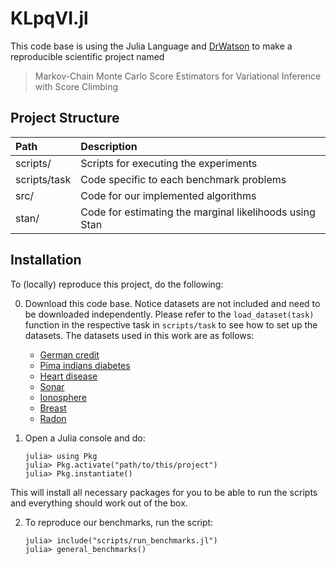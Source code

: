 
# KLpqVI.jl

This code base is using the Julia Language and [DrWatson](https://juliadynamics.github.io/DrWatson.jl/stable/)
to make a reproducible scientific project named
>  Markov-Chain Monte Carlo Score Estimators for Variational Inference with Score Climbing

## Project Structure
| Path  | Description  |
|:--|:--|
| scripts/ | Scripts for executing the experiments  |
| scripts/task | Code specific to each benchmark problems  |
| src/ | Code for our implemented algorithms |
| stan/ | Code for estimating the marginal likelihoods using Stan |


## Installation
To (locally) reproduce this project, do the following:

0. Download this code base. Notice datasets are not included and need to be downloaded independently.
Please refer to the `load_dataset(task)` function in the respective task in `scripts/task` to see how to set up the datasets.
The datasets used in this work are as follows: 
   * [German credit](https://archive.ics.uci.edu/ml/datasets/statlog+(german+credit+data))
   * [Pima indians diabetes](https://www.kaggle.com/uciml/pima-indians-diabetes-database)
   * [Heart disease](https://archive.ics.uci.edu/ml/datasets/heart+disease)
   * [Sonar](https://archive.ics.uci.edu/ml/datasets/Connectionist+Bench+(Sonar,+Mines+vs.+Rocks))
   * [Ionosphere](https://archive.ics.uci.edu/ml/datasets/ionosphere)
   * [Breast](https://archive.ics.uci.edu/ml/datasets/breast+cancer+wisconsin+%28original%29)
   * [Radon](https://github.com/stan-dev/example-models/blob/master/ARM/Ch.19/radon.data.R)

1. Open a Julia console and do:
   ```
   julia> using Pkg
   julia> Pkg.activate("path/to/this/project")
   julia> Pkg.instantiate()
   ```
This will install all necessary packages for you to be able to run the scripts and
everything should work out of the box.

2. To reproduce our benchmarks, run the script:
   ```
   julia> include("scripts/run_benchmarks.jl")
   julia> general_benchmarks()
   ```
